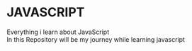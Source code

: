 # JAVASCRIPT
Everything i learn about JavaScript<br>
In this Repository will be my journey while learning javascript
